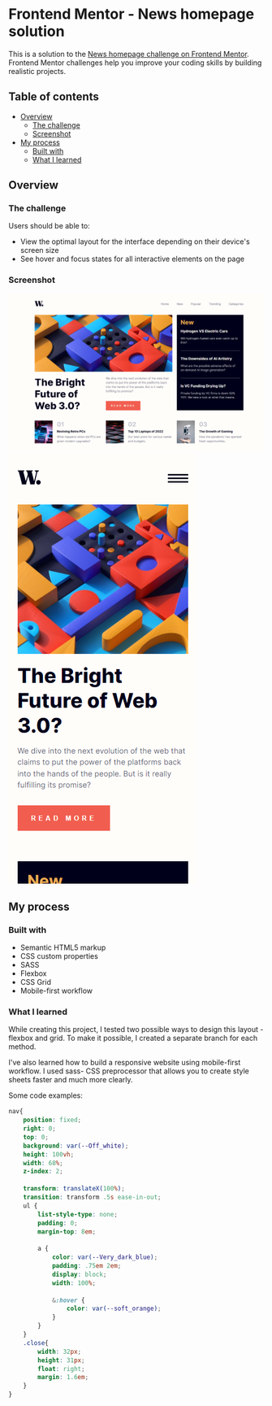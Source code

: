 # Frontend Mentor - News homepage solution

This is a solution to the [News homepage challenge on Frontend Mentor](https://www.frontendmentor.io/challenges/news-homepage-H6SWTa1MFl). Frontend Mentor challenges help you improve your coding skills by building realistic projects. 

## Table of contents

- [Overview](#overview)
  - [The challenge](#the-challenge)
  - [Screenshot](#screenshot)
- [My process](#my-process)
  - [Built with](#built-with)
  - [What I learned](#what-i-learned)

## Overview

### The challenge

Users should be able to:

- View the optimal layout for the interface depending on their device's screen size
- See hover and focus states for all interactive elements on the page

### Screenshot

![](./assets/images/screenshot.png)
![](./assets/images/screenshot-mobile.png)

## My process

### Built with

- Semantic HTML5 markup
- CSS custom properties
- SASS
- Flexbox
- CSS Grid
- Mobile-first workflow

### What I learned

While creating this project, I tested two possible ways to design this layout - flexbox and grid. 
To make it possible, I created a separate branch for each method.

I've also learned how to build a responsive website using mobile-first workflow. 
I used sass- CSS preprocessor that allows you to create style sheets faster and much more clearly. 

Some code examples:

```scss
nav{
    position: fixed;
    right: 0;
    top: 0;
    background: var(--Off_white);
    height: 100vh;
    width: 68%;
    z-index: 2;

    transform: translateX(100%);
    transition: transform .5s ease-in-out;
    ul {
        list-style-type: none;
        padding: 0;
        margin-top: 8em;
    
        a {
            color: var(--Very_dark_blue);
            padding: .75em 2em;
            display: block;
            width: 100%;
    
            &:hover {
                color: var(--soft_orange);
            }
        }
    }
    .close{
        width: 32px;
        height: 31px;
        float: right;
        margin: 1.6em;
    }
}
```
